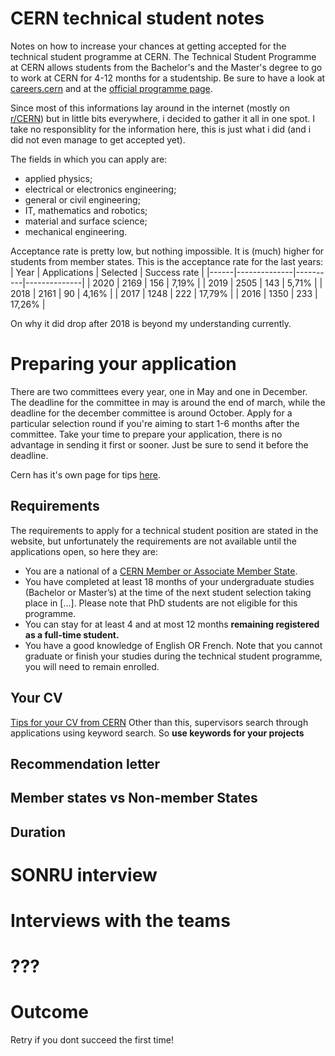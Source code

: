 # CERN technical student notes
Notes on how to increase your chances at getting accepted for the technical student programme at CERN. The Technical Student Programme at CERN allows students from the Bachelor's and the Master's degree to go to work at CERN for 4-12 months for a studentship. Be sure to have a look at [careers.cern](careers.cern) and at the [official programme page](https://careers.smartrecruiters.com/CERN/tech).

Since most of this informations lay around in the internet (mostly on [r/CERN](reddit.com/r/CERN)) but in little bits everywhere, i decided to gather it all in one spot. I take no responsiblity for the information here, this is just what i did (and i did not even manage to get accepted yet). 

The fields in which you can apply are:
- applied physics;
- electrical or electronics engineering;
- general  or civil engineering; 
- IT, mathematics and robotics; 
- material and surface science;
- mechanical engineering.


Acceptance rate is pretty low, but nothing impossible. It is (much) higher for students from member states. 
This is the acceptance rate for the last years:
| Year | Applications | Selected | Success rate |
|------|--------------|----------|--------------|
| 2020 |         2169 |      156 |        7,19% |
| 2019 |         2505 |      143 |        5,71% |
| 2018 |         2161 |       90 |        4,16% |
| 2017 |         1248 |      222 |       17,79% |
| 2016 |         1350 |      233 |       17,26% |

On why it did drop after 2018 is beyond my understanding currently.


# Preparing your application
There are two committees every year, one in May and one in December. The deadline for the committee in may is around the end of march, while the deadline for the december committee is around October. Apply for a particular selection round if you're aiming to start 1-6 months after the committee.
Take your time to prepare your application, there is no advantage in sending it first or sooner. Just be sure to send it before the deadline. 

Cern has it's own page for tips [here](https://careers.cern/tips-applying).

## Requirements
The requirements to apply for a technical student position are stated in the website, but unfortunately the requirements are not available until the applications open, so here they are:
- You are a national of a [CERN Member or Associate Member State](http://home.cern/about/member-states).
- You have completed at least 18 months of your undergraduate studies (Bachelor or Master’s) at the time of the next student selection taking place in [...]. Please note that PhD students are not eligible for this programme.
- You can stay for at least 4 and at most 12 months **remaining registered as a full-time student.**
- You have a good knowledge of English OR French.
Note that you cannot graduate or finish your studies during the technical student programme, you will need to remain enrolled.

## Your CV
[Tips for your CV from CERN](https://careers.cern/node/47)
Other than this, supervisors search through applications using keyword search. So **use keywords for your projects**
## Recommendation letter
## Member states vs Non-member States
## Duration

# SONRU interview
# Interviews with the teams
# ???
# Outcome
Retry if you dont succeed the first time!
